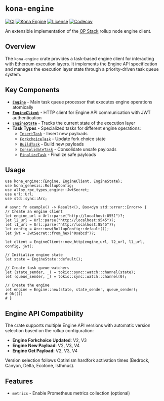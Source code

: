 # `kona-engine`

<a href="https://github.com/op-rs/kona/actions/workflows/rust_ci.yaml"><img src="https://github.com/op-rs/kona/actions/workflows/rust_ci.yaml/badge.svg?label=ci" alt="CI"></a>
<a href="https://crates.io/crates/kona-engine"><img src="https://img.shields.io/crates/v/kona-engine.svg?label=kona-engine&labelColor=2a2f35" alt="Kona Engine"></a>
<a href="https://github.com/op-rs/kona/blob/main/LICENSE.md"><img src="https://img.shields.io/badge/License-MIT-d1d1f6.svg?label=license&labelColor=2a2f35" alt="License"></a>
<a href="https://img.shields.io/codecov/c/github/op-rs/kona"><img src="https://img.shields.io/codecov/c/github/op-rs/kona" alt="Codecov"></a>

An extensible implementation of the [OP Stack][op-stack] rollup node engine client.

## Overview

The `kona-engine` crate provides a task-based engine client for interacting with Ethereum execution layers. It implements the Engine API specification and manages the execution layer state through a priority-driven task queue system.

## Key Components

- **[`Engine`](crate::Engine)** - Main task queue processor that executes engine operations atomically
- **[`EngineClient`](crate::EngineClient)** - HTTP client for Engine API communication with JWT authentication
- **[`EngineState`](crate::EngineState)** - Tracks the current state of the execution layer
- **Task Types** - Specialized tasks for different engine operations:
  - [`InsertTask`](crate::InsertTask) - Insert new payloads
  - [`ForkchoiceTask`](crate::ForkchoiceTask) - Update fork choice state
  - [`BuildTask`](crate::BuildTask) - Build new payloads
  - [`ConsolidateTask`](crate::ConsolidateTask) - Consolidate unsafe payloads
  - [`FinalizeTask`](crate::FinalizeTask) - Finalize safe payloads

## Usage

```rust,no_run
use kona_engine::{Engine, EngineClient, EngineState};
use kona_genesis::RollupConfig;
use alloy_rpc_types_engine::JwtSecret;
use url::Url;
use std::sync::Arc;

# async fn example() -> Result<(), Box<dyn std::error::Error>> {
// Create an engine client
let engine_url = Url::parse("http://localhost:8551")?;
let l2_url = Url::parse("http://localhost:9545")?;
let l1_url = Url::parse("http://localhost:8545")?;
let config = Arc::new(RollupConfig::default());
let jwt = JwtSecret::from_hex("0xabcd")?;

let client = EngineClient::new_http(engine_url, l2_url, l1_url, config, jwt);

// Initialize engine state
let state = EngineState::default();

// Create task queue watchers
let (state_sender, _) = tokio::sync::watch::channel(state);
let (queue_sender, _) = tokio::sync::watch::channel(0);

// Create the engine
let engine = Engine::new(state, state_sender, queue_sender);
# Ok(())
# }
```

## Engine API Compatibility

The crate supports multiple Engine API versions with automatic version selection based on the rollup configuration:

- **Engine Forkchoice Updated**: V2, V3
- **Engine New Payload**: V2, V3, V4  
- **Engine Get Payload**: V2, V3, V4

Version selection follows Optimism hardfork activation times (Bedrock, Canyon, Delta, Ecotone, Isthmus).

## Features

- `metrics` - Enable Prometheus metrics collection (optional)

<!-- Hyper Links -->

[op-stack]: https://specs.optimism.io

